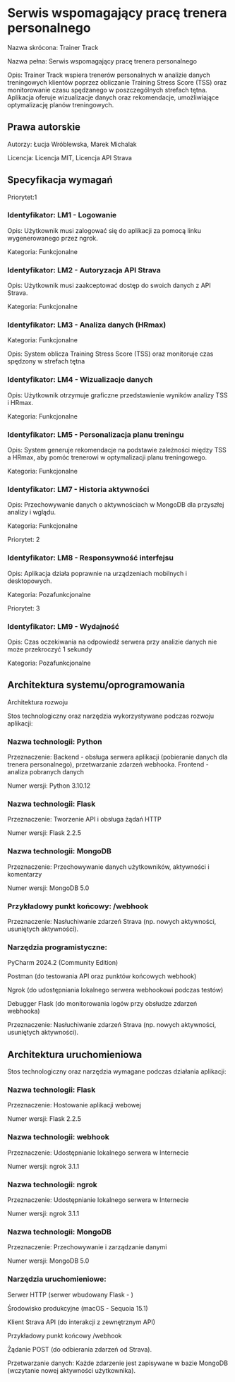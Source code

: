 
# Serwis wspomagający pracę trenera personalnego

Nazwa skrócona: Trainer Track

Nazwa pełna: Serwis wspomagający pracę trenera personalnego

Opis: Trainer Track wspiera trenerów personalnych w analizie danych treningowych klientów
poprzez obliczanie Training Stress Score (TSS) oraz monitorowanie czasu spędzanego w
poszczególnych strefach tętna. Aplikacja oferuje wizualizacje danych oraz rekomendacje,
umożliwiające optymalizację planów treningowych.

## Prawa autorskie

Autorzy: Łucja Wróblewska, Marek Michalak

Licencja: Licencja MIT, Licencja API Strava
## Specyfikacja wymagań

Priorytet:1

### Identyfikator: LM1 - Logowanie

Opis: Użytkownik musi zalogować się do aplikacji za pomocą linku wygenerowanego przez ngrok.

Kategoria: Funkcjonalne

### Identyfikator: LM2 - Autoryzacja API Strava

Opis: Użytkownik musi zaakceptować dostęp do swoich danych z API Strava.

Kategoria: Funkcjonalne

### Identyfikator: LM3 - Analiza danych (HRmax)

Kategoria: Funkcjonalne

Opis: System oblicza Training Stress Score (TSS) oraz monitoruje czas spędzony w strefach tętna

### Identyfikator: LM4 - Wizualizacje danych

Opis: Użytkownik otrzymuje graficzne przedstawienie wyników analizy TSS i HRmax.

Kategoria: Funkcjonalne

### Identyfikator: LM5 - Personalizacja planu treningu

Opis: System generuje rekomendacje na podstawie zależności między TSS a HRmax, aby pomóc
trenerowi w optymalizacji planu treningowego.

Kategoria: Funkcjonalne

### Identyfikator: LM7 - Historia aktywności

Opis: Przechowywanie danych o aktywnościach w MongoDB dla przyszłej analizy i wglądu.

Kategoria: Funkcjonalne

Priorytet: 2

### Identyfikator: LM8 - Responsywność interfejsu

Opis: Aplikacja działa poprawnie na urządzeniach mobilnych i desktopowych.

Kategoria: Pozafunkcjonalne

Priorytet: 3

### Identyfikator: LM9 - Wydajność 

Opis: Czas oczekiwania na odpowiedź serwera przy analizie danych nie może przekroczyć 1 sekundy

Kategoria: Pozafunkcjonalne

## Architektura systemu/oprogramowania

Architektura rozwoju

Stos technologiczny oraz narzędzia wykorzystywane podczas rozwoju aplikacji:

### Nazwa technologii: Python

Przeznaczenie: Backend - obsługa serwera aplikacji (pobieranie danych dla trenera
personalnego), przetwarzanie zdarzeń webhooka. Frontend - analiza pobranych danych

Numer wersji: Python 3.10.12

### Nazwa technologii: Flask

Przeznaczenie: Tworzenie API i obsługa żądań HTTP

Numer wersji: Flask 2.2.5

### Nazwa technologii: MongoDB

Przeznaczenie: Przechowywanie danych użytkowników, aktywności i komentarzy

Numer wersji: MongoDB 5.0

### Przykładowy punkt końcowy: /webhook

Przeznaczenie: Nasłuchiwanie zdarzeń Strava (np. nowych aktywności, usuniętych aktywności).

### Narzędzia programistyczne:

PyCharm 2024.2 (Community Edition)

Postman (do testowania API oraz punktów końcowych webhook)

Ngrok (do udostępniania lokalnego serwera webhookowi podczas testów)

Debugger Flask (do monitorowania logów przy obsłudze zdarzeń webhooka)

Przeznaczenie: Nasłuchiwanie zdarzeń Strava (np. nowych aktywności, usuniętych aktywności).


## Architektura uruchomieniowa

Stos technologiczny oraz narzędzia wymagane podczas działania aplikacji:

### Nazwa technologii: Flask

Przeznaczenie: Hostowanie aplikacji webowej

Numer wersji: Flask 2.2.5

### Nazwa technologii: webhook

Przeznaczenie: Udostępnianie lokalnego serwera w Internecie

Numer wersji: ngrok 3.1.1

### Nazwa technologii: ngrok

Przeznaczenie: Udostępnianie lokalnego serwera w Internecie

Numer wersji: ngrok 3.1.1

### Nazwa technologii: MongoDB

Przeznaczenie: Przechowywanie i zarządzanie danymi

Numer wersji: MongoDB 5.0

### Narzędzia uruchomieniowe:

Serwer HTTP (serwer wbudowany Flask - )

Środowisko produkcyjne (macOS - Sequoia 15.1)
 
Klient Strava API (do interakcji z zewnętrznym API)

Przykładowy punkt końcowy /webhook

Żądanie POST (do odbierania zdarzeń od Strava).

Przetwarzanie danych: Każde zdarzenie jest zapisywane w bazie MongoDB (wczytanie nowej
aktywności użytkownika).

